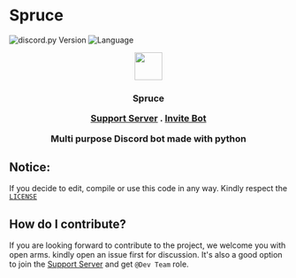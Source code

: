 # Spruce

![discord.py Version](https://img.shields.io/badge/lib-discord.py%201.7.3-blue)
![Language](https://img.shields.io/badge/lang-Python%203.9-green)


<p align="center">
<img src="https://cdn.discordapp.com/avatars/931202912888164474/46f9c17b5e0b57609e6fae0108ae2089.webp?size=1024" height="50px" width="50px"/>
</p>
<h3 align="center">Spruce</h>
<p align="center" > 
<a href="https://discord.gg/vMnhpAyFZm">Support Server</a> . <a href="https://discord.com/oauth2/authorize?client_id=931202912888164474&permissions=8&scope=bot"> Invite Bot</a></p>
<p align="center"> Multi purpose Discord bot made with python</p>

## Notice:

If you decide to edit, compile or use this code in any way. Kindly respect the [`LICENSE`](https://github.com/Hunter87ff/hunter-bot/blob/main/LICENSE)



## How do I contribute?
If you are looking forward to contribute to the project, we welcome you with open arms. kindly open an issue first for discussion. It's also a good option to join the <a href="https://discord.gg/vMnhpAyFZm">Support Server</a> and get `@Dev Team` role.
